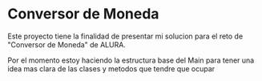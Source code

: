 # Conversor de Moneda
Este proyecto tiene la finalidad de presentar mi solucion para el reto de "Conversor de Moneda" de ALURA.

Por el momento estoy haciendo la estructura base del Main para tener una idea mas clara de las clases y metodos que tendre que ocupar
